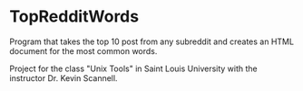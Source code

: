 # TopRedditWords
Program that takes the top 10 post from any subreddit and creates an HTML document for the most common words.

Project for the class "Unix Tools" in Saint Louis University with the instructor Dr. Kevin Scannell.
